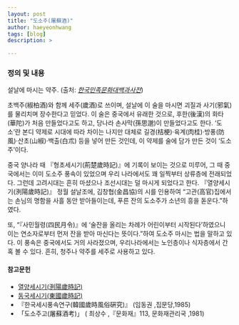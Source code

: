```yaml
---
layout: post
title: "도소주(屠蘇酒)"
author: haeyeonhwang
tags: [blog]
description: >

---
```

### 정의 및 내용
설날에 마시는 약주. (출처: [*한국민족문화대백과사전*](http://encykorea.aks.ac.kr/Contents/SearchNavi?keyword=%EB%8F%84%EC%86%8C%EC%A3%BC&ridx=0&tot=2))  
 
초백주(椒柏酒)와 함께 세주(歲酒)로 쓰이며, 설날에 이 술을 마시면 괴질과 사기(邪氣)를 물리치며 장수한다고 믿었다. 이 술은 중국에서 유래한 것으로, 후한(後漢)의 화타(華陀)가 처음 만들었다고도 하고, 당나라 손사막(孫思邈)이 만들었다고도 한다.
‘도소’란 본디 약제로 시대에 따라 차이는 나지만 대체로 길경(桔梗)·육계(肉桂)·방풍(防風)·산초(山椒)·백출(白朮) 등을 넣어 만든 것인데, 이 약제를 술에 담가 만든 것이 ‘도소주’이다.

중국 양나라 때 『형초세시기(荊楚歲時記)』에 기록이 보이는 것으로 미루어, 그 때 중국에서는 이미 도소주 풍속이 있었으며 우리 나라에서도 꽤 일찍부터 상류층에 전래되었다. 그런데 고려시대는 흔히 마셨으나 조선시대는 덜 마시게 되었다고 한다.
『열양세시기(洌陽歲時記)』 정월 설날조에, 김창협(金昌協)의 시를 인용하여 “고관(高官)집에서는 손님의 명함을 사흘 동안 받아들이는데, 푸른 잔의 도소주가 소년의 흥을 돋운다.”하였다.

또, “『사민월령(四民月令)』에 ‘술잔을 올리는 차례가 어린이부터 시작된다’하였으니 이는 연소자로부터 먼저 잔을 받아 마신다는 뜻이다.”하여 도소주 마시는 법을 말하고 있다.
이 풍속은 중국에서도 거의 사라졌으며, 우리나라에서는 노인층이나 식자층에서 간혹 볼 수 있다. 흔히, 청주나 약주를 세주로 사용하고 있다.

#### 참고문헌
* [열양세시기(洌陽歲時記)](http://www.nl.go.kr/nl/search/search.jsp?all=on&topF1=title_author&kwd=%EC%97%B4%EC%96%91%EC%84%B8%EC%8B%9C%EA%B8%B0)
* [동국세시기(東國歲時記)](http://www.nl.go.kr/nl/search/search.jsp?all=on&topF1=title_author&kwd=%EB%8F%99%EA%B5%AD%EC%84%B8%EC%8B%9C%EA%B8%B0)
* 『한국세시풍속연구(韓國歲時風俗硏究)』 (임동권 ,집문당,1985)
* 「도소주고(屠蘇酒考)」 ( 최상수 ,『문화재』113, 문화재관리국 ,1981)
